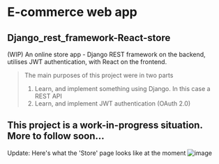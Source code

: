 # E-commerce web app
## Django_rest_framework-React-store
(WIP) An online store app - Django REST framework on the backend, utilises JWT authentication, with React on the frontend.

> The main purposes of this project were in two parts
> 1) Learn, and implement something using Django. In this case a REST API
> 2) Learn, and implement JWT authentication (OAuth 2.0)

This project is a work-in-progress situation.
More to follow soon...
---
Update: Here's what the 'Store' page looks like at the moment
![image](https://user-images.githubusercontent.com/18206187/218513092-0d1d3262-371e-4e37-8d2b-73cd0acd421c.png)
